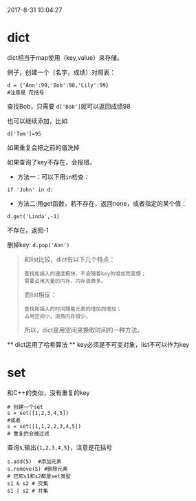 2017-8-31 10:04:27 

# dict
dict相当于map使用（key,value）来存储。

例子，创建一个（名字，成绩）对照表：
```
d = {'Ann':90,'Bob':98,'Lily':99}
#注意是 花括号
```
查找Bob，只需要 `d['Bob']`就可以返回成绩98

也可以继续添加，比如
```
d['Tom']=95
```
如果重复会把之前的值洗掉

如果查询了key不存在，会报错。
- 方法一：可以下用`in`检查：
```
if 'John' in d:
```
- 方法二:用get函数，若不存在，返回none，或者指定的某个值：
```
d.get('Linda',-1)
```
不存在，返回-1

删掉key:
`d.pop('Ann')`


> 和list比较，dict有以下几个特点：
> 
>     查找和插入的速度极快，不会随着key的增加而变慢；
>     需要占用大量的内存，内存浪费多。
> 
> 而list相反：
> 
>     查找和插入的时间随着元素的增加而增加；
>     占用空间小，浪费内存很少。
> 
> 所以，dict是用空间来换取时间的一种方法。

** dict运用了哈希算法 **
key必须是不可变对象，list不可以作为key

# set
和C++的类似，没有重复的key
```
# 创建一个set
s = set([1,2,3,4,5])
#或者
s = set([1,1,2,2,3,4,5])
# 重复的会被过滤
```
查询s,输出`{1,2,3,4,5}`，注意是花括号
```
s.add(5)  #添加元素
s.remove(5) #删除元素
# 已知s1和s2都是set类型
s1 & s2 # 交集
s1 | s2 # 并集
```


